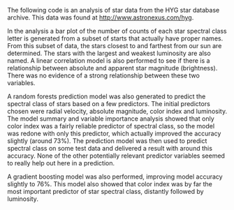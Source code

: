 The following code is an analysis of star data from the HYG star database
archive.  This data was found at http://www.astronexus.com/hyg.

In the analysis a bar plot of the number of counts of each star spectral class
letter is generated from a subset of starts that actually have proper names.
From this subset of data, the stars closest to and farthest from our sun are
determined.  The stars with the largest and weakest luminosity are also named.
A linear correlation model is also performed to see if there is a relationship
between absolute and apparent star magnitude (brightness).  There was no evidence
of a strong relationship between these two variables.

A random forests prediction model was also generated to predict the spectral class
of stars based on a few predictors.  The initial predictors chosen were 
radial velocity, absolute magnitude, color index and luminosity.  The model summary
and variable importance analysis showed that only color index was a fairly reliable 
predictor of spectral class, so the model was redone with only this predictor, 
which actually improved the accuracy slightly (around 73%).  The prediction model 
was then used to predict spectral class on some test data and delivered a result with
around this accuracy.  None of the other potentially relevant predictor variables 
seemed to really help out here in a prediction.  

A gradient boosting model was also performed, improving model accuracy slightly to 76%. 
This model also showed that color index was by far the most important predictor of star
spectral class, distantly followed by luminosity.

